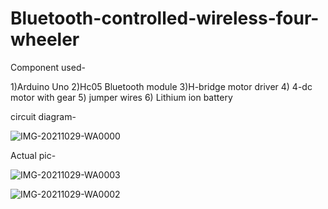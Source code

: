 # Bluetooth-controlled-wireless-four-wheeler

Component used-

   1)Arduino Uno
   2)Hc05 Bluetooth module
   3)H-bridge motor driver
   4) 4-dc motor with gear
   5) jumper wires
   6) Lithium ion battery


 circuit diagram-
   
   ![IMG-20211029-WA0000](https://user-images.githubusercontent.com/81832778/139396336-c7e06593-a7a3-4561-ae27-73df49cce372.jpg)


Actual pic-


![IMG-20211029-WA0003](https://user-images.githubusercontent.com/81832778/139396463-0f855529-e6df-4022-9661-ba01aaf0cd42.jpg)


![IMG-20211029-WA0002](https://user-images.githubusercontent.com/81832778/139396501-8c6052a4-ab8e-4bc9-921a-30b4fe78a9a8.jpg)
